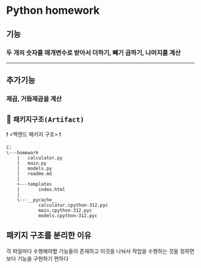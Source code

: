 # Python homework
## 기능 
### 두 개의 숫자를 매개변수로 받아서 더하기, 빼기 곱하기, 나머지를 계산 
<hr>

## 추가기능 
### 제곱, 거듭제곱을 계산

## 📂 `패키지구조(Artifact)` 
❗ <백엔드 패키지 구조> ❗
```
C:
\---homework
    |   calculator.py
    |   main.py
    |   models.py
    |   readme.md
    |
    +---templates
    |       index.html
    |
    \---__pycache__
            calculator.cpython-312.pyc
            main.cpython-312.pyc
            models.cpython-312.pyc
```

## 패키지 구조를 분리한 이유
각 파일마다 수행해야할 기능들이 존재하고 이것을 나눠서 작업을 수행하는 것을 정하면 보다  기능을 구현하기 편하다 
